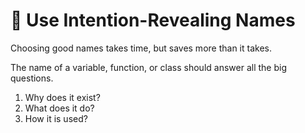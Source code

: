 # 🧠 Use Intention-Revealing Names

Choosing good names takes time, but saves more than it takes.

The name of a variable, function, or class should answer all the big questions.

1. Why does it exist?
2. What does it do?
3. How it is used?
